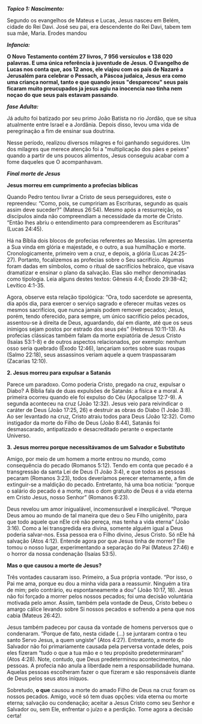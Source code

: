***Topico 1:***
***Nascimento:***

Segundo os evangelhos de Mateus e Lucas, Jesus nasceu em Belém, cidade do Rei Davi.  José seu pai, era descendente do Rei Davi, tabem tem sua mãe, Maria. Erodes mandou 

***Infancia:***

**O Novo Testamento contém 27 livros, 7 956 versículos e 138 020 palavras. E uma única referência à juventude de Jesus. O Evangelho de Lucas nos conta que, aos 12 anos, ele viajou com os pais de Nazaré a Jerusalém para celebrar o Pessach, a Páscoa judaica, Jesus era como uma criança normal, tanto e que quando jesus "despareceu" seus pais ficaram muito preucupados ja jesus agiu na inocencia nao tinha nem noçao do que seus pais estavam passando**.


***fase Adulta:***

Já adulto foi batizado por seu primo João Batista no rio Jordão, que se situa atualmente entre Israel e a Jordânia. Depois disso, levou uma vida de peregrinação a fim de ensinar sua doutrina.

Nesse período, realizou diversos milagres e foi ganhando seguidores. Um dos milagres que merece atenção foi a "multiplicação dos pães e peixes" quando a partir de uns poucos alimentos, Jesus conseguiu acabar com a fome daqueles que O acompanhavam. 

***Final morte de Jesus***

**Jesus morreu em cumprimento a profecias bíblicas**

Quando Pedro tentou livrar a Cristo de seus perseguidores, este o repreendeu: “Como, pois, se cumpririam as Escrituras, segundo as quais assim deve suceder?” (Mateus 26:54). Mesmo após a ressurreição, os discípulos ainda não compreendiam a necessidade da morte de Cristo. “Então lhes abriu o entendimento para compreenderem as Escrituras” (Lucas 24:45).

Há na Bíblia dois blocos de profecias referentes ao Messias. Um apresenta a Sua vinda em glória e majestade, e o outro, a sua humilhação e morte. Cronologicamente, primeiro vem a cruz, e depois, a glória (Lucas 24:25-27). Portanto, focalizemos as profecias sobre o Seu sacrifício. Algumas foram dadas em símbolos, como o ritual de sacrifícios hebraico, que visava dramatizar e ensinar o plano da salvação. Elas são melhor denominadas como tipologia. Leia alguns destes textos: Gênesis 4:4; Êxodo 29:38-42; Levítico 4:1-35.

Agora, observe esta relação tipológica: “Ora, todo sacerdote se apresenta, dia após dia, para exercer o serviço sagrado e oferecer muitas vezes os mesmos sacrifícios, que nunca jamais podem remover pecados; Jesus, porém, tendo oferecido, para sempre, um único sacrifício pelos pecados, assentou-se à direita de Deus, aguardando, daí em diante, até que os seus inimigos sejam postos por estrado dos seus pés” (Hebreus 10:11-13). As profecias clássicas também falam da morte expiatória de Jesus Cristo (Isaías 53:1-8) e de outros aspectos relacionados, por exemplo: nenhum osso seria quebrado (Êxodo 12:46), lançariam sortes sobre suas roupas (Salmo 22:18), seus assassinos veriam aquele a quem traspassaram (Zacarias 12:10).

**2. Jesus morreu para expulsar a Satanás**

Parece um paradoxo. Como poderia Cristo, pregado na cruz, expulsar o Diabo? A Bíblia fala de duas expulsões de Satanás: a física e a moral. A primeira ocorreu quando ele foi expulso do Céu (Apocalipse 12:7-9). A segunda aconteceu na cruz (João 12:32). Jesus veio para reivindicar o caráter de Deus (João 17:25, 26) e destruir as obras do Diabo (1 João 3:8). Ao ser levantado na cruz, Cristo atraiu todos para Deus (João 12:32). Como instigador da morte do Filho de Deus (João 8:44), Satanás foi desmascarado, antipatizado e desacreditado perante o expectante Universo.

**3.** **Jesus morreu porque necessitávamos de um Salvador e Substituto**

Amigo, por meio de um homem a morte entrou no mundo, como consequência do pecado (Romanos 5:12). Tendo em conta que pecado é a transgressão da santa Lei de Deus (1 João 3:4), e que todos as pessoas pecaram (Romanos 3:23), todos deveríamos perecer eternamente, a fim de extinguir-se a maldição do pecado. Entretanto, há uma boa notícia: “porque o salário do pecado é a morte, mas o dom gratuito de Deus é a vida eterna em Cristo Jesus, nosso Senhor” (Romanos 6:23).

Deus revelou um amor inigualável, incomensurável e inexplicável. “Porque Deus amou ao mundo de tal maneira que deu o Seu Filho unigênito, para que todo aquele que nEle crê não pereça, mas tenha a vida eterna” (João 3:16). Como a lei transgredida era divina, somente alguém igual a Deus poderia salvar-nos. Essa pessoa era o Filho divino, Jesus Cristo. Só nEle há salvação (Atos 4:12). Entende agora por que Jesus tinha de morrer? Ele tomou o nosso lugar, experimentando a separação do Pai (Mateus 27:46) e o horror da nossa condenação (Isaías 53:5).

**Mas o que causou a morte de Jesus?**

Três vontades causaram isso. Primeiro, a Sua própria vontade. “Por isso, o Pai me ama, porque eu dou a minha vida para a reassumir. Ninguém a tira de mim; pelo contrário, eu espontaneamente a dou” (João 10:17, 18). Jesus não foi forçado a morrer pelos nossos pecados; foi uma decisão voluntária motivada pelo amor. Assim, também pela vontade de Deus, Cristo bebeu o amargo cálice levando sobre Si nossos pecados e sofrendo a pena que nos cabia (Mateus 26:42).

Jesus também padeceu por causa da vontade de homens perversos que o condenaram. “Porque de fato, nesta cidade (...) se juntaram contra o teu santo Servo Jesus, a quem ungiste” (Atos 4:27). Entretanto, a morte do Salvador não foi primariamente causada pela perversa vontade deles, pois eles fizeram “tudo o que a tua mão e o teu propósito predeterminaram” (Atos 4:28). Note, contudo, que Deus predeterminou acontecimentos, não pessoas. A profecia não anula a liberdade nem a responsabilidade humana. Aquelas pessoas escolheram fazer o que fizeram e são responsáveis diante de Deus pelos seus atos iníquos.

Sobretudo, **o que** causou a morte do amado Filho de Deus na cruz foram os nossos pecados. Amigo, você só tem duas opções: vida eterna ou morte eterna; salvação ou condenação; aceitar a Jesus Cristo como seu Senhor e Salvador ou, sem Ele, enfrentar o juízo e a perdição. Tome agora a decisão certa!
